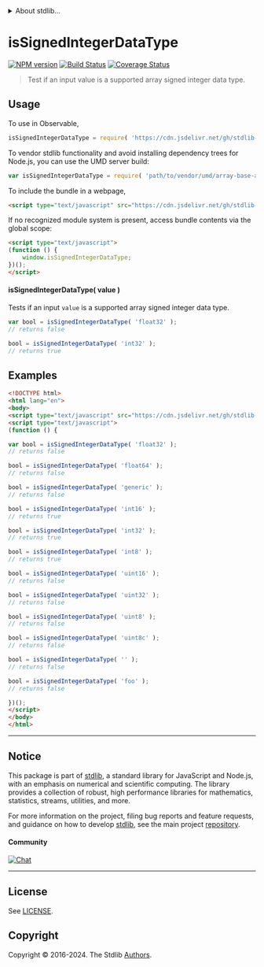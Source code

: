 <!--

@license Apache-2.0

Copyright (c) 2024 The Stdlib Authors.

Licensed under the Apache License, Version 2.0 (the "License");
you may not use this file except in compliance with the License.
You may obtain a copy of the License at

   http://www.apache.org/licenses/LICENSE-2.0

Unless required by applicable law or agreed to in writing, software
distributed under the License is distributed on an "AS IS" BASIS,
WITHOUT WARRANTIES OR CONDITIONS OF ANY KIND, either express or implied.
See the License for the specific language governing permissions and
limitations under the License.

-->


<details>
  <summary>
    About stdlib...
  </summary>
  <p>We believe in a future in which the web is a preferred environment for numerical computation. To help realize this future, we've built stdlib. stdlib is a standard library, with an emphasis on numerical and scientific computation, written in JavaScript (and C) for execution in browsers and in Node.js.</p>
  <p>The library is fully decomposable, being architected in such a way that you can swap out and mix and match APIs and functionality to cater to your exact preferences and use cases.</p>
  <p>When you use stdlib, you can be absolutely certain that you are using the most thorough, rigorous, well-written, studied, documented, tested, measured, and high-quality code out there.</p>
  <p>To join us in bringing numerical computing to the web, get started by checking us out on <a href="https://github.com/stdlib-js/stdlib">GitHub</a>, and please consider <a href="https://opencollective.com/stdlib">financially supporting stdlib</a>. We greatly appreciate your continued support!</p>
</details>

# isSignedIntegerDataType

[![NPM version][npm-image]][npm-url] [![Build Status][test-image]][test-url] [![Coverage Status][coverage-image]][coverage-url] <!-- [![dependencies][dependencies-image]][dependencies-url] -->

> Test if an input value is a supported array signed integer data type.

<!-- Section to include introductory text. Make sure to keep an empty line after the intro `section` element and another before the `/section` close. -->

<section class="intro">

</section>

<!-- /.intro -->

<!-- Package usage documentation. -->



<section class="usage">

## Usage

To use in Observable,

```javascript
isSignedIntegerDataType = require( 'https://cdn.jsdelivr.net/gh/stdlib-js/array-base-assert-is-signed-integer-data-type@v0.2.0-umd/browser.js' )
```

To vendor stdlib functionality and avoid installing dependency trees for Node.js, you can use the UMD server build:

```javascript
var isSignedIntegerDataType = require( 'path/to/vendor/umd/array-base-assert-is-signed-integer-data-type/index.js' )
```

To include the bundle in a webpage,

```html
<script type="text/javascript" src="https://cdn.jsdelivr.net/gh/stdlib-js/array-base-assert-is-signed-integer-data-type@v0.2.0-umd/browser.js"></script>
```

If no recognized module system is present, access bundle contents via the global scope:

```html
<script type="text/javascript">
(function () {
    window.isSignedIntegerDataType;
})();
</script>
```

#### isSignedIntegerDataType( value )

Tests if an input `value` is a supported array signed integer data type.

```javascript
var bool = isSignedIntegerDataType( 'float32' );
// returns false

bool = isSignedIntegerDataType( 'int32' );
// returns true
```

</section>

<!-- /.usage -->

<!-- Package usage notes. Make sure to keep an empty line after the `section` element and another before the `/section` close. -->

<section class="notes">

</section>

<!-- /.notes -->

<!-- Package usage examples. -->

<section class="examples">

## Examples

<!-- eslint no-undef: "error" -->

```html
<!DOCTYPE html>
<html lang="en">
<body>
<script type="text/javascript" src="https://cdn.jsdelivr.net/gh/stdlib-js/array-base-assert-is-signed-integer-data-type@v0.2.0-umd/browser.js"></script>
<script type="text/javascript">
(function () {

var bool = isSignedIntegerDataType( 'float32' );
// returns false

bool = isSignedIntegerDataType( 'float64' );
// returns false

bool = isSignedIntegerDataType( 'generic' );
// returns false

bool = isSignedIntegerDataType( 'int16' );
// returns true

bool = isSignedIntegerDataType( 'int32' );
// returns true

bool = isSignedIntegerDataType( 'int8' );
// returns true

bool = isSignedIntegerDataType( 'uint16' );
// returns false

bool = isSignedIntegerDataType( 'uint32' );
// returns false

bool = isSignedIntegerDataType( 'uint8' );
// returns false

bool = isSignedIntegerDataType( 'uint8c' );
// returns false

bool = isSignedIntegerDataType( '' );
// returns false

bool = isSignedIntegerDataType( 'foo' );
// returns false

})();
</script>
</body>
</html>
```

</section>

<!-- /.examples -->

<!-- Section to include cited references. If references are included, add a horizontal rule *before* the section. Make sure to keep an empty line after the `section` element and another before the `/section` close. -->

<section class="references">

</section>

<!-- /.references -->

<!-- Section for related `stdlib` packages. Do not manually edit this section, as it is automatically populated. -->

<section class="related">

</section>

<!-- /.related -->

<!-- Section for all links. Make sure to keep an empty line after the `section` element and another before the `/section` close. -->


<section class="main-repo" >

* * *

## Notice

This package is part of [stdlib][stdlib], a standard library for JavaScript and Node.js, with an emphasis on numerical and scientific computing. The library provides a collection of robust, high performance libraries for mathematics, statistics, streams, utilities, and more.

For more information on the project, filing bug reports and feature requests, and guidance on how to develop [stdlib][stdlib], see the main project [repository][stdlib].

#### Community

[![Chat][chat-image]][chat-url]

---

## License

See [LICENSE][stdlib-license].


## Copyright

Copyright &copy; 2016-2024. The Stdlib [Authors][stdlib-authors].

</section>

<!-- /.stdlib -->

<!-- Section for all links. Make sure to keep an empty line after the `section` element and another before the `/section` close. -->

<section class="links">

[npm-image]: http://img.shields.io/npm/v/@stdlib/array-base-assert-is-signed-integer-data-type.svg
[npm-url]: https://npmjs.org/package/@stdlib/array-base-assert-is-signed-integer-data-type

[test-image]: https://github.com/stdlib-js/array-base-assert-is-signed-integer-data-type/actions/workflows/test.yml/badge.svg?branch=v0.2.0
[test-url]: https://github.com/stdlib-js/array-base-assert-is-signed-integer-data-type/actions/workflows/test.yml?query=branch:v0.2.0

[coverage-image]: https://img.shields.io/codecov/c/github/stdlib-js/array-base-assert-is-signed-integer-data-type/main.svg
[coverage-url]: https://codecov.io/github/stdlib-js/array-base-assert-is-signed-integer-data-type?branch=main

<!--

[dependencies-image]: https://img.shields.io/david/stdlib-js/array-base-assert-is-signed-integer-data-type.svg
[dependencies-url]: https://david-dm.org/stdlib-js/array-base-assert-is-signed-integer-data-type/main

-->

[chat-image]: https://img.shields.io/gitter/room/stdlib-js/stdlib.svg
[chat-url]: https://app.gitter.im/#/room/#stdlib-js_stdlib:gitter.im

[stdlib]: https://github.com/stdlib-js/stdlib

[stdlib-authors]: https://github.com/stdlib-js/stdlib/graphs/contributors

[umd]: https://github.com/umdjs/umd
[es-module]: https://developer.mozilla.org/en-US/docs/Web/JavaScript/Guide/Modules

[deno-url]: https://github.com/stdlib-js/array-base-assert-is-signed-integer-data-type/tree/deno
[deno-readme]: https://github.com/stdlib-js/array-base-assert-is-signed-integer-data-type/blob/deno/README.md
[umd-url]: https://github.com/stdlib-js/array-base-assert-is-signed-integer-data-type/tree/umd
[umd-readme]: https://github.com/stdlib-js/array-base-assert-is-signed-integer-data-type/blob/umd/README.md
[esm-url]: https://github.com/stdlib-js/array-base-assert-is-signed-integer-data-type/tree/esm
[esm-readme]: https://github.com/stdlib-js/array-base-assert-is-signed-integer-data-type/blob/esm/README.md
[branches-url]: https://github.com/stdlib-js/array-base-assert-is-signed-integer-data-type/blob/main/branches.md

[stdlib-license]: https://raw.githubusercontent.com/stdlib-js/array-base-assert-is-signed-integer-data-type/main/LICENSE

</section>

<!-- /.links -->
